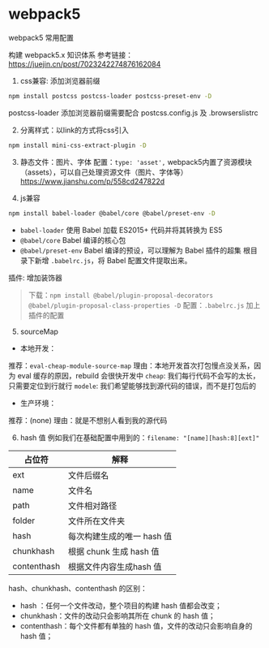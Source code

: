 # webpack5
webpack5 常用配置

构建 webpack5.x 知识体系
参考链接：https://juejin.cn/post/7023242274876162084

1. css兼容: 添加浏览器前缀
```bash
npm install postcss postcss-loader postcss-preset-env -D
```
postcss-loader 添加浏览器前缀需要配合 postcss.config.js 及 .browserslistrc

2. 分离样式：以link的方式将css引入
```bash
npm install mini-css-extract-plugin -D
```
3. 静态文件：图片、字体
 配置：`type: 'asset',`
 webpack5内置了资源模块（assets），可以自己处理资源文件（图片、字体等） https://www.jianshu.com/p/558cd247822d

 4. js兼容
```bash
npm install babel-loader @babel/core @babel/preset-env -D
```
- `babel-loader` 使用 Babel 加载 ES2015+ 代码并将其转换为 ES5
- `@babel/core` Babel 编译的核心包
- `@babel/preset-env` Babel 编译的预设，可以理解为 Babel 插件的超集
根目录下新增 `.babelrc.js`，将 Babel 配置文件提取出来。 

插件: 增加装饰器
> 下载：`npm install @babel/plugin-proposal-decorators @babel/plugin-proposal-class-properties -D`
> 配置：`.babelrc.js` 加上插件的配置

5. sourceMap
- 本地开发：

推荐：`eval-cheap-module-source-map`
理由：本地开发首次打包慢点没关系，因为 eval 缓存的原因，rebuild 会很快开发中
`cheap`: 我们每行代码不会写的太长，只需要定位到行就行
`modele`: 我们希望能够找到源代码的错误，而不是打包后的


- 生产环境：

推荐：(none)
理由：就是不想别人看到我的源代码

6. hash 值
例如我们在基础配置中用到的：`filename: "[name][hash:8][ext]"`

|  占位符   | 解释  |
|  ----  | ----  |
| ext  | 文件后缀名 |
| name  | 文件名 |
| path  | 文件相对路径 |
| folder  | 文件所在文件夹 |
| hash  | 每次构建生成的唯一 hash 值 |
| chunkhash  | 根据 chunk 生成 hash 值 |
| contenthash  | 根据文件内容生成hash 值 |
hash、chunkhash、contenthash 的区别：
- hash ：任何一个文件改动，整个项目的构建 hash 值都会改变；
- chunkhash：文件的改动只会影响其所在 chunk 的 hash 值；
- contenthash：每个文件都有单独的 hash 值，文件的改动只会影响自身的 hash 值；


